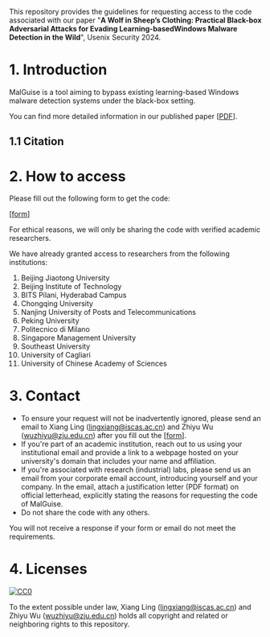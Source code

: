 This repository provides the guidelines for requesting access to the code associated with our paper "**A Wolf in Sheep’s Clothing: Practical Black-box Adversarial Attacks for Evading Learning-basedWindows Malware Detection in the Wild**", Usenix Security 2024.

# 1. Introduction

MalGuise is a tool aiming to bypass existing learning-based Windows malware detection systems under the black-box setting.

You can find more detailed information in our published paper [[PDF](xxxxxxx)].

## 1.1 Citation

# 2. How to access

Please fill out the following form to get the code:

[[form](xxxxxxx)]

For ethical reasons, we will only be sharing the code with verified academic researchers.

We have already granted access to researchers from the following institutions:

1. Beijing Jiaotong University
2. Beijing Institute of Technology
3. BITS Pilani, Hyderabad Campus
4. Chongqing University
5. Nanjing University of Posts and Telecommunications
6. Peking University
7. Politecnico di Milano
8. Singapore Management University
9. Southeast University
10. University of Cagliari
11. University of Chinese Academy of Sciences

# 3. Contact

- To ensure your request will not be inadvertently ignored, please send an email to Xiang Ling (lingxiang@iscas.ac.cn) and Zhiyu Wu (wuzhiyu@zju.edu.cn) after you fill out the [[form](xxxxxxx)].
- If you're part of an academic institution, reach out to us using your institutional email and provide a link to a webpage hosted on your university's domain that includes your name and affiliation.
- If you're associated with research (industrial) labs, please send us an email from your corporate email account, introducing yourself and your company. In the email, attach a justification letter (PDF format) on official letterhead, explicitly stating the reasons for requesting the code of MalGuise.
- Do not share the code with any others.

You will not receive a response if your form or email do not meet the requirements.

# 4. Licenses

[![CC0](http://i.creativecommons.org/p/zero/1.0/88x31.png)](http://creativecommons.org/publicdomain/zero/1.0/)

To the extent possible under law, Xiang Ling (lingxiang@iscas.ac.cn) and Zhiyu Wu (wuzhiyu@zju.edu.cn) holds all copyright and related or neighboring rights to this repository.
